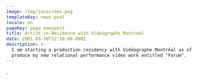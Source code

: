 ```yaml
---
image: /img/junscreen.png
templateKey: news-post
locale: en
pageKey: page_newspost
title: Artist-in-Residence with Videographe Montreal
date: 2001-09-30T22:10:00.000Z
description: >-
  I am starting a production residency with Vidéographe Montréal as of 2019 to
  produce my new relational performance video work entitled "Forum".
---
```

.
